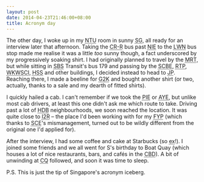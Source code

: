 ```yaml
---
layout: post
date: 2014-04-23T21:46:00+08:00
title: Acronym day
---
```


The other day, I woke up in my <abbr class="acronym" title="Nanyang Tehcnological University">NTU</abbr> room in sunny <abbr class="acronym" title="Singapore">SG</abbr>, all ready for an interview later that afternoon. Taking the <abbr class="acronym" title="Campus Rider - Red line">CR-R</abbr> bus past <abbr class="acronym" title="National Institute of Education">NIE</abbr> to the <abbr class="acronym" title="Lee Wee Nam">LWN</abbr> bus stop made me realise it was a little _too_ sunny though, a fact underscored by my progressively soaking shirt. I had originally planned to travel by the <abbr class="acronym" title="Mass Rapid Transit">MRT</abbr>, but while sitting in <abbr class="acronym" title="Singapore Bus Service">SBS</abbr> Transit's bus 179 and passing by the <abbr class="acronym" title="School of Chemical and Biomedical Engineering">SCBE</abbr>, <abbr class="acronym" title="Research Techno Plaza">RTP</abbr>, <abbr class="acronym" title="Wee Kim Wee School of Communication and Information">WKWSCI</abbr>, <abbr class="acronym" title="Humanities and Social Sciences">HSS</abbr> and other buildings, I decided instead to head to <abbr class="acronym" title="Jurong Point">JP</abbr>. Reaching there, I made a beeline for <abbr class="acronym" title="G2000">G2K</abbr> and bought another shirt (or two, actually, thanks to a sale and my dearth of fitted shirts).

I quickly hailed a cab. I can't remember if we took the <abbr class="acronym" title="Pan-Island Expressway">PIE</abbr> or <abbr class="acronym" title="Ayer Rajah Expressway">AYE</abbr>, but unlike most cab drivers, at least this one didn't ask me which route to take. Driving past a lot of <abbr class="acronym" title="Housing and Development Board">HDB</abbr> neighbourhoods, we soon reached the location. It was quite close to <abbr class="acronym" title="Institute for Infocomm Research">I2R</abbr> – the place I'd been working with for my <abbr class="acronym" title="Final Year Project">FYP</abbr> (which thanks to <abbr class="acronym" title="School of Computer Engineering">SCE</abbr>'s mismanagement, turned out to be wildly different from the original one I'd applied for).

After the interview, I had some coffee and cake at Starbucks (so <abbr title="expensive">ex</abbr>!). I joined some friends and we all went for S's birthday to Boat Quay (which houses a lot of nice restaurants, bars, and cafés in the <abbr class="acronym" title="Central Business District">CBD</abbr>). A bit of unwinding at <abbr class="acronym" title="Clarke Quay">CQ</abbr> followed, and soon it was time to sleep.

P.S. This is just the tip of Singapore's acronym iceberg.